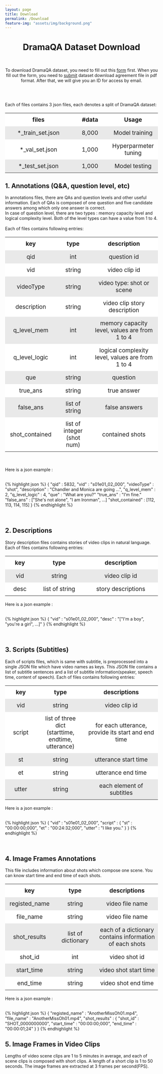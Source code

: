 ```yaml
---
layout: page
title: Download
permalink: /Download
feature-img: "assets/img/background.png"
---
```


<style>
  table {
    width: 100%
  }
  th, td {
    padding: 10px;
    text-align: center;
  }
  thead tr {
    background-color: #ffffff;
    color: #ffffff;
  }
  tbody tr:nth-child(2n) {
    background-color: #e9e9e9;
  }
  tbody tr:nth-child(2n+1) {
    background-color: #ffffff;
  }
</style>


<div class="download content-container">
  <h1 class = "content-title" style="TEXT-ALIGN: center">
    DramaQA Dataset Download
  </h1> <br />
  <p class = "content-item" style="TEXT-ALIGN: center">
    To download DramaQA dataset, you need to fill out this <a id="download_link" href="https://docs.google.com/forms/d/e/1FAIpQLSdqQTHp6-AiNQijHhcPAPvFV_6TFer06e6aWG1l_jRhRo2E5w/viewform">form</a> first.
    When you fill out the form, you need to <a id="download_link" href="/assets/dramaqa_download_agreement.docx">submit</a> dataset download agreement file in pdf format. After that, we will give you an ID for access by email.
  </p> <br /> <br />
  
  
  <div class = "content-subcontainer">
    <div class="content-item">
      <p class = "content-description">
      Each of files contains 3 json files, each denotes a split of DramaQA dataset:
      </p>
      <table style="font-size: 19px"> 
        <tr>
          <th style="width: 200px">files</th>
          <th style="width: 100px">#data</th>
          <th stype="width: 300px">Usage</th>
        </tr>
        <tr>
          <td>*_train_set.json</td>
          <td>8,000</td>
          <td>Model training</td>
        </tr>
        <tr>
          <td>*_val_set.json</td>
          <td>1,000</td>
          <td>Hyperparmeter tuning</td>
        </tr>
        <tr>
          <td>*_test_set.json</td>
          <td>1,000</td>
          <td>Model testing</td>
        </tr>   
      </table>
    </div>
    <div class = "content-item">
      <h2 class="content-subtitle">
        1. Annotations (Q&A, question level, etc)
      </h2>
      <p class="description">
        In annotations files, there are QAs and question levels and other useful information. Each of QAs is composed of one question and five candidate answers among which only one answer is correct.<br>
        In case of question level, there are two types : memory capacity level and logical complexity level. Both of the level types can have a value from 1 to 4.<br> <br>
        Each of files contains following entries:
      </p>
        <table style="font-size: 19px">
          <tr>
            <th style="width: 200px">key</th>
            <th style="width: 200px">type</th>
            <th style="width: 600px">description</th>
          </tr>
          <tr>
            <td>qid</td>
            <td>int</td>
            <td>question id</td>
          </tr>
          <tr>
            <td>vid</td>
            <td>string</td>
            <td>video clip id</td>
          </tr>
          <tr>
            <td>videoType</td>
            <td>string</td>
            <td>video type: shot or scene</td>
          </tr>
          <tr>
            <td>description</td>
            <td>string</td>
            <td>video clip story description</td>
          </tr>
          <tr>
            <td>q_level_mem</td>
            <td>int</td>
            <td>memory capacity level, values are from 1 to 4</td>
          </tr>
          <tr>
            <td>q_level_logic</td>
            <td>int</td>
            <td>logical complexity level, values are from 1 to 4</td>
          </tr>
          <tr>
            <td>que</td>
            <td>string</td>
            <td>question</td>
          </tr>
          <tr>
            <td>true_ans</td>
            <td>string</td>
            <td>true answer</td>
          </tr>
          <tr>
            <td>false_ans</td>
            <td>list of string</td>
            <td>false answers</td>
          </tr>
          <tr>
            <td>shot_contained</td>
            <td>list of integer<br>(shot num)</td>
            <td>contained shots</td>
          </tr>                
        </table> <br />
        <p class = "json-description">
          Here is a json example : <br> <br>
        </p>
        {% highlight json  %}
            {
              "qid" : 5832,
              "vid" : "s01e01_02_000",
              "videoType" : "shot",
              "description" : "Chandler and Monica are going ...",
              "q_level_mem" : 2,
              "q_level_logic" : 4,
              "que" : "What are you?"
              "true_ans" : "I'm fine."
              "false_ans" : ["She's not alone", "I am Ironman", ...]
              "shot_contained" : [112, 113, 114, 115]
            }
         {% endhighlight %}
    </div> <br /> <br />
    <div class="content-item">
      <h2 class="content-subtitle">
        2. Descriptions
      </h2>
      <p class="description">
        Story description files contains stories of video clips in natural language. <br>
        Each of files contains following entries:
      </p>
      <table style="font-size: 19px">
        <tr>
          <th style="width: 100px">key</th>
          <th style="width: 200px">type</th>
          <th style="width: 300px">description</th>
        </tr>
        <tr>
          <td>vid</td>
          <td>string</td>
          <td>video clip id</td>
        </tr>
        <tr>
          <td>desc</td>
          <td>list of string</td>
          <td>story descriptions</td>
        </tr>
      </table>
      <p class = "json-description">
        Here is a json example : <br> <br>
      </p>
        {% highlight json  %}
              {
                "vid" : "s01e01_02_000",
                "desc" : "["I'm a boy", "you're a girl", …]"
              }
         {% endhighlight %}
    </div> <br /> <br />
    <div class="content-item">
      <h2 class="content-subtitle">
        3. Scripts (Subtitles)
      </h2>
      <p class="description">
        Each of scripts files, which is same with subtitle, is preprocessed into a single JSON file which have video names as keys. 
        This JSON file contains a list of subtitle sentences and a list of subtitle information(speaker, speech time, content of speech).
        Each of files contains following entries:
      </p>
      <table style="font-size: 19px">
          <tr>
            <th style="width: 200px">key</th>
            <th style="width: 300px">type</th>
            <th style="width: 600px">descriptions</th>
          </tr>
          <tr>
            <td>vid</td>
            <td>string</td>
            <td>video clip id</td>
          </tr>
          <tr>
            <td>script</td>
            <td>list of three dict<br>(starttime, endtime, utterance)</td>
            <td>for each utterance, provide its start and end time</td>
          </tr>
          <tr>
            <td>st</td>
            <td>string</td>
            <td>utterance start time</td>
          </tr>
          <tr>
            <td>et</td>
            <td>string</td>
            <td>utterance end time</td>
          </tr>
          <tr>
            <td>utter</td>
            <td>string</td>
            <td>each element of subtitles</td>
          </tr> 
        </table>
        <p class = "json-description">
          Here is a json example : <br> <br>
        </p>
          {% highlight json  %}
                {
                  "vid" : "s01e01_02_000",
                  "script" : {
                       "st" : "00:00:00;000",
                       "et" : "00:24:32;000",
                       "utter" : "I like you."
                  }
                }
           {% endhighlight %}
    </div> <br /> <br />
    <div class="content-item">
      <h2 class="content-subtitle">
        4. Image Frames Annotations
      </h2>
      <p class="description">
        This file includes information about shots which compose one scene. You can know start time and end time of each shots.
      </p>
      <table style="font-size: 19px">
          <tr>
            <th style="width: 200px">key</th>
            <th style="width: 300px">type</th>
            <th style="width: 600px">descriptions</th>
          </tr>
          <tr>
            <td>registed_name</td>
            <td>string</td>
            <td>video file name</td>
          </tr>
          <tr>
            <td>file_name</td>
            <td>string</td>
            <td>video file name</td>
          </tr>        
          <tr>
            <td>shot_results</td>
            <td>list of dictionary</td>
            <td>each of a dictionary contains information of each shots</td>
          </tr>        
          <tr>
            <td>shot_id</td>
            <td>int</td>
            <td>video shot id</td>
          </tr>        
          <tr>
            <td>start_time</td>
            <td>string</td>
            <td>video shot start time</td>
          </tr>       
          <tr>
            <td>end_time</td>
            <td>string</td>
            <td>video shot end time</td>
          </tr>             
      </table>
      <p class = "json-description">
        Here is a json example : <br> <br>
      </p>
        {% highlight json  %}
            {
              "registed_name" : "AnotherMissOh01.mp4",
              "file_name" : "AnotherMissOh01.mp4",
              "shot_results" : {
                   "shot_id" : "SHOT_0000000000",
                   "start_time" : "00:00:00;000",
                   "end_time" : "00:00:01;24"
              }
            }
         {% endhighlight %}      
    </div>
    <div class="content-item">
      <h2 class="content-subtitle">
        5. Image Frames in Video Clips
      </h2>
      <p class="description">
        Lengths of video scene clips are 1 to 5 minutes in average, and each of scene clips is composed with short clips.
        A length of a short clip is 1 to 50 seconds. The image frames are extracted at 3 frames per second(FPS).
      </p>
    </div>
      
  </div> <br />
  
</div>
